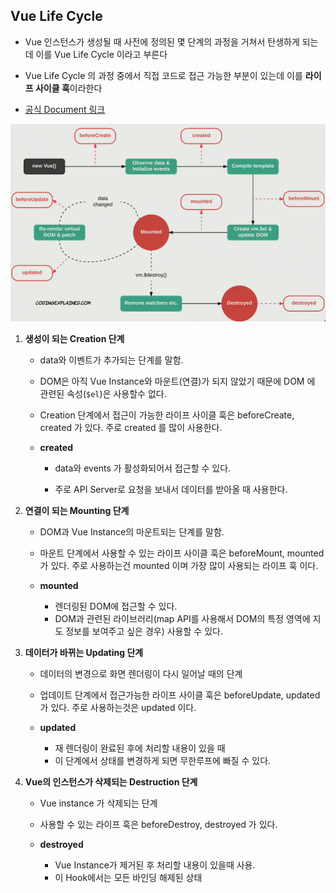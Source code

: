 ## Vue Life Cycle

* Vue 인스턴스가 생성될 때 사전에 정의된 몇 단계의 과정을 거쳐서 탄생하게 되는데 이를 Vue Life Cycle 이라고 부른다
* Vue Life Cycle 의 과정 중에서 직접 코드로 접근 가능한 부분이 있는데 이를 **라이프 사이클 훅**이라한다

* [공식 Document 링크](https://kr.vuejs.org/v2/guide/instance.html#인스턴스-라이프사이클-훅)

![image-20211103201734884](Vue_Life_Cycle_.assets/image-20211103201734884.png)

1. **생성이 되는 Creation 단계**

   - data와 이벤트가 추가되는 단계를 말함.

   - DOM은 아직 Vue Instance와 마운트(연결)가 되지 않았기 때문에 DOM 에 관련된 속성(`$el`)은 사용할수 없다.

   - Creation 단계에서 접근이 가능한 라이프 사이클 훅은 beforeCreate, created 가 있다. 주로 created 를 많이 사용한다.

     

   - **created**

     - data와 events 가 활성화되어서 접근할 수 있다.

     - 주로 API Server로 요청을 보내서 데이터를 받아올 때 사용한다.

       

2. **연결이 되는 Mounting 단계**

   - DOM과 Vue Instance의 마운트되는 단계를 말함.

   - 마운트 단계에서 사용할 수 있는 라이프 사이클 훅은 beforeMount, mounted 가 있다. 주로 사용하는건 mounted 이며 가장 많이 사용되는 라이프 훅 이다.

     

   - **mounted** 

     -  렌더링된 DOM에 접근할 수 있다.
     - DOM과 관련된 라이브러리(map API를 사용해서 DOM의 특정 영역에 지도 정보를 보여주고 싶은 경우) 사용할 수 있다.

     

3. **데이터가 바뀌는 Updating 단계**

   - 데이터의 변경으로 화면 렌더링이 다시 일어날 때의 단계

   - 업데이트 단계에서 접근가능한 라이프 사이클 훅은 beforeUpdate, updated가 있다. 주로 사용하는것은 updated 이다.

     

   - **updated**  

     - 재 렌더링이 완료된 후에 처리할 내용이 있을 때 
     - 이 단계에서 상태를 변경하게 되면 무한루프에 빠질 수 있다.

     

4. **Vue의 인스턴스가 삭제되는 Destruction 단계**

   - Vue instance 가 삭제되는 단계

   - 사용할 수 있는 라이프 훅은 beforeDestroy, destroyed 가 있다.

     

   - **destroyed** 

     - Vue Instance가 제거된 후 처리할 내용이 있을때 사용. 
     - 이 Hook에서는 모든 바인딩 해제된 상태